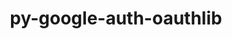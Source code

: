---
title: "py-google-auth-oauthlib"
layout: cache
categories: [package, develop-2024-02-25]
meta: {"versions": ["0.5.2"], "compilers": ["apple-clang@=15.0.0", "gcc@=11.4.0"], "oss": ["ubuntu20.04", "ubuntu22.04", "ventura"], "platforms": ["darwin", "linux"], "targets": ["aarch64", "neoverse_v1", "neoverse_v2", "x86_64_v3"], "stacks": ["e4s", "e4s-neoverse-v2", "e4s-neoverse_v1", "ml-darwin-aarch64-mps", "ml-linux-x86_64-cpu", "ml-linux-x86_64-cuda", "ml-linux-x86_64-rocm", "root"], "num_specs": 9, "num_specs_by_stack": {"ml-darwin-aarch64-mps": 1, "root": 9, "e4s-neoverse_v1": 2, "e4s": 2, "e4s-neoverse-v2": 2, "ml-linux-x86_64-cuda": 2, "ml-linux-x86_64-cpu": 2, "ml-linux-x86_64-rocm": 2}}
spec_details: [{"hash": "6uvlf2rq2o7kqsrn3cj75avzzhd5aq6c", "compiler": "apple-clang@=15.0.0", "versions": ["0.5.2"], "os": "ventura", "platform": "darwin", "target": "aarch64", "variants": ["build_system=python_pip"], "stacks": ["ml-darwin-aarch64-mps", "root"], "size": "-", "tarball": "https://binaries.spack.io/releases/develop-2024-02-25/build_cache/darwin-ventura-aarch64/apple-clang-15.0.0/py-google-auth-oauthlib-0.5.2/darwin-ventura-aarch64-apple-clang-15.0.0-py-google-auth-oauthlib-0.5.2-6uvlf2rq2o7kqsrn3cj75avzzhd5aq6c.spack"}, {"hash": "5qpkdytyzyqsmc52sybijzcpqwsagu6u", "compiler": "gcc@=11.4.0", "versions": ["0.5.2"], "os": "ubuntu20.04", "platform": "linux", "target": "neoverse_v1", "variants": ["build_system=python_pip"], "stacks": ["e4s-neoverse_v1", "root"], "size": "-", "tarball": "https://binaries.spack.io/releases/develop-2024-02-25/build_cache/linux-ubuntu20.04-neoverse_v1/gcc-11.4.0/py-google-auth-oauthlib-0.5.2/linux-ubuntu20.04-neoverse_v1-gcc-11.4.0-py-google-auth-oauthlib-0.5.2-5qpkdytyzyqsmc52sybijzcpqwsagu6u.spack"}, {"hash": "l46ezfdlc6aq22nbgwmnfb5gmglwk6sk", "compiler": "gcc@=11.4.0", "versions": ["0.5.2"], "os": "ubuntu20.04", "platform": "linux", "target": "neoverse_v1", "variants": ["build_system=python_pip"], "stacks": ["e4s-neoverse_v1", "root"], "size": "-", "tarball": "https://binaries.spack.io/releases/develop-2024-02-25/build_cache/linux-ubuntu20.04-neoverse_v1/gcc-11.4.0/py-google-auth-oauthlib-0.5.2/linux-ubuntu20.04-neoverse_v1-gcc-11.4.0-py-google-auth-oauthlib-0.5.2-l46ezfdlc6aq22nbgwmnfb5gmglwk6sk.spack"}, {"hash": "ksmjetekwolc7t5lzsq5prfmz7m37bsl", "compiler": "gcc@=11.4.0", "versions": ["0.5.2"], "os": "ubuntu20.04", "platform": "linux", "target": "x86_64_v3", "variants": ["build_system=python_pip"], "stacks": ["root", "e4s"], "size": "-", "tarball": "https://binaries.spack.io/releases/develop-2024-02-25/build_cache/linux-ubuntu20.04-x86_64_v3/gcc-11.4.0/py-google-auth-oauthlib-0.5.2/linux-ubuntu20.04-x86_64_v3-gcc-11.4.0-py-google-auth-oauthlib-0.5.2-ksmjetekwolc7t5lzsq5prfmz7m37bsl.spack"}, {"hash": "dreqxeqeprymmmnb32hookimwef22a3q", "compiler": "gcc@=11.4.0", "versions": ["0.5.2"], "os": "ubuntu20.04", "platform": "linux", "target": "x86_64_v3", "variants": ["build_system=python_pip"], "stacks": ["root", "e4s"], "size": "-", "tarball": "https://binaries.spack.io/releases/develop-2024-02-25/build_cache/linux-ubuntu20.04-x86_64_v3/gcc-11.4.0/py-google-auth-oauthlib-0.5.2/linux-ubuntu20.04-x86_64_v3-gcc-11.4.0-py-google-auth-oauthlib-0.5.2-dreqxeqeprymmmnb32hookimwef22a3q.spack"}, {"hash": "bwh2nf3yqyr4m2ai53ywapp2zzz2vpbm", "compiler": "gcc@=11.4.0", "versions": ["0.5.2"], "os": "ubuntu22.04", "platform": "linux", "target": "neoverse_v2", "variants": ["build_system=python_pip"], "stacks": ["e4s-neoverse-v2", "root"], "size": "-", "tarball": "https://binaries.spack.io/releases/develop-2024-02-25/build_cache/linux-ubuntu22.04-neoverse_v2/gcc-11.4.0/py-google-auth-oauthlib-0.5.2/linux-ubuntu22.04-neoverse_v2-gcc-11.4.0-py-google-auth-oauthlib-0.5.2-bwh2nf3yqyr4m2ai53ywapp2zzz2vpbm.spack"}, {"hash": "enujng7utrrfga4xgnrv56wgsnsw765q", "compiler": "gcc@=11.4.0", "versions": ["0.5.2"], "os": "ubuntu22.04", "platform": "linux", "target": "neoverse_v2", "variants": ["build_system=python_pip"], "stacks": ["e4s-neoverse-v2", "root"], "size": "-", "tarball": "https://binaries.spack.io/releases/develop-2024-02-25/build_cache/linux-ubuntu22.04-neoverse_v2/gcc-11.4.0/py-google-auth-oauthlib-0.5.2/linux-ubuntu22.04-neoverse_v2-gcc-11.4.0-py-google-auth-oauthlib-0.5.2-enujng7utrrfga4xgnrv56wgsnsw765q.spack"}, {"hash": "63aiasj6wx5bmc4dwd27i6xqw2yr5cnu", "compiler": "gcc@=11.4.0", "versions": ["0.5.2"], "os": "ubuntu22.04", "platform": "linux", "target": "x86_64_v3", "variants": ["build_system=python_pip"], "stacks": ["ml-linux-x86_64-cuda", "root", "ml-linux-x86_64-cpu", "ml-linux-x86_64-rocm"], "size": "-", "tarball": "https://binaries.spack.io/releases/develop-2024-02-25/build_cache/linux-ubuntu22.04-x86_64_v3/gcc-11.4.0/py-google-auth-oauthlib-0.5.2/linux-ubuntu22.04-x86_64_v3-gcc-11.4.0-py-google-auth-oauthlib-0.5.2-63aiasj6wx5bmc4dwd27i6xqw2yr5cnu.spack"}, {"hash": "qj7x5llstxn4nd2uo5tnyrdo6xhn4u2h", "compiler": "gcc@=11.4.0", "versions": ["0.5.2"], "os": "ubuntu22.04", "platform": "linux", "target": "x86_64_v3", "variants": ["build_system=python_pip"], "stacks": ["ml-linux-x86_64-cuda", "root", "ml-linux-x86_64-cpu", "ml-linux-x86_64-rocm"], "size": "-", "tarball": "https://binaries.spack.io/releases/develop-2024-02-25/build_cache/linux-ubuntu22.04-x86_64_v3/gcc-11.4.0/py-google-auth-oauthlib-0.5.2/linux-ubuntu22.04-x86_64_v3-gcc-11.4.0-py-google-auth-oauthlib-0.5.2-qj7x5llstxn4nd2uo5tnyrdo6xhn4u2h.spack"}]
---